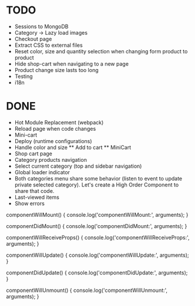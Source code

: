 
# TODO
* Sessions to MongoDB
* Category -> Lazy load images
* Checkout page
* Extract CSS to external files
* Reset color, size and quantity selection when changing form product to product
* Hide shop-cart when navigating to a new page
* Product change size lasts too long
* Testing
* i18n

# DONE
* Hot Module Replacement (webpack)
* Reload page when code changes
* Mini-cart
* Deploy (runtime configurations)
* Handle color and size
** Add to cart
** MiniCart
* Shop cart page
* Category products navigation
* Select current category (top and sidebar navigation)
* Global loader indicator
* Both categories menu share some behavior (listen to event to update private
	selected category). Let's create a High Order Component to share that code.
* Last-viewed items
* Show errors


componentWillMount() {
	console.log('componentWillMount:', arguments);
}

componentDidMount() {
	console.log('componentDidMount:', arguments);
}

componentWillReceiveProps() {
	console.log('componentWillReceiveProps:', arguments);
}

componentWillUpdate() {
	console.log('componentWillUpdate:', arguments);
}

componentDidUpdate() {
	console.log('componentDidUpdate:', arguments);
}

componentWillUnmount() {
	console.log('componentWillUnmount:', arguments);
}
